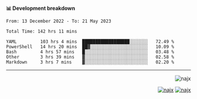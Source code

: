 <b>📊 Development breakdown</b>
<!--START_SECTION:waka-->

```text
From: 13 December 2022 - To: 21 May 2023

Total Time: 142 hrs 11 mins

YAML         103 hrs 4 mins  ██████████████████░░░░░░░   72.49 %
PowerShell   14 hrs 20 mins  ██▓░░░░░░░░░░░░░░░░░░░░░░   10.09 %
Bash         4 hrs 57 mins   █░░░░░░░░░░░░░░░░░░░░░░░░   03.48 %
Other        3 hrs 39 mins   ▓░░░░░░░░░░░░░░░░░░░░░░░░   02.58 %
Markdown     3 hrs 7 mins    ▓░░░░░░░░░░░░░░░░░░░░░░░░   02.20 %
```

<!--END_SECTION:waka-->
-----
<p align="right">
  <img src="https://komarev.com/ghpvc/?username=najx&label=GitHub%20Profile%20Views&color=yellow&style=flat" alt="najx" />
</p align="center">
<p align="right">
  <a href="https://www.linkedin.com/in/abdx"><img src="https://img.shields.io/badge/LinkedIn--_.svg?style=social&logo=linkedin" alt="najx"></a>
  <a href="https://stackoverflow.com/users/19588110/najim-abdelmoula"><img src="https://img.shields.io/badge/Stack Overflow--_.svg?style=social&logo=stackoverflow" alt="najx"></a>
</p align="center">

